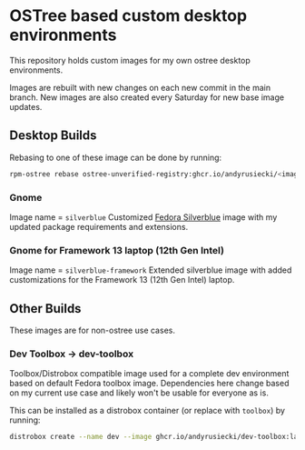 # OSTree based custom desktop environments

This repository holds custom images for my own ostree desktop environments.

Images are rebuilt with new changes on each new commit in the main branch. New images are also created every Saturday for new base image updates.

## Desktop Builds

Rebasing to one of these image can be done by running:
```bash
rpm-ostree rebase ostree-unverified-registry:ghcr.io/andyrusiecki/<image name>
```
### Gnome

Image name = `silverblue`
Customized [Fedora Silverblue](https://fedoraproject.org/silverblue/) image with my updated package requirements and extensions.

### Gnome for Framework 13 laptop (12th Gen Intel)

Image name = `silverblue-framework`
Extended silverblue image with added customizations for the Framework 13 (12th Gen Intel) laptop.

## Other Builds

These images are for non-ostree use cases.

### Dev Toolbox -> dev-toolbox
Toolbox/Distrobox compatible image used for a complete dev environment based on default Fedora toolbox image. Dependencies here change based on my current use case and likely won't be usable for everyone as is.

This can be installed as a distrobox container (or replace with `toolbox`) by running:
```bash
distrobox create --name dev --image ghcr.io/andyrusiecki/dev-toolbox:latest
```
